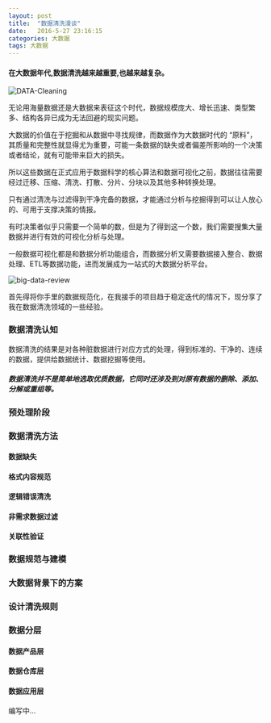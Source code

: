 ```yaml
---
layout: post
title:  "数据清洗漫谈"
date:   2016-5-27 23:16:15
categories: 大数据
tags: 大数据
---
```

#### 在大数据年代,数据清洗越来越重要,也越来越复杂。


![DATA-Cleaning](https://i.imgur.com/De1qLjG.jpg)

无论用海量数据还是大数据来表征这个时代，数据规模庞大、增长迅速、类型繁多、结构各异已成为无法回避的现实问题。

大数据的价值在于挖掘和从数据中寻找规律，而数据作为大数据时代的 “原料”，其质量和完整性就显得尤为重要，可能一条数据的缺失或者偏差所影响的一个决策或者结论，就有可能带来巨大的损失。

所以这些数据在正式应用于数据科学的核心算法和数据可视化之前，数据往往需要经过迁移、压缩、清洗、打散、分片、分块以及其他多种转换处理。

只有通过清洗与过滤得到干净完备的数据，才能通过分析与挖掘得到可以让人放心的、可用于支撑决策的情报。


有时决策者似乎只需要一个简单的数，但是为了得到这一个数，我们需要搜集大量数据并进行有效的可视化分析与处理。


一般数据可视化都是和数据分析功能组合，而数据分析又需要数据接入整合、数据处理、ETL等数据功能，进而发展成为一站式的大数据分析平台。	

![big-data-review](https://i.imgur.com/tjrSKOZ.jpg)

首先得将你手里的数据规范化，在我接手的项目趋于稳定迭代的情况下，现分享了我在数据清洗领域的一些经验。


### 数据清洗认知

数据清洗的结果是对各种脏数据进行对应方式的处理，得到标准的、干净的、连续的数据，提供给数据统计、数据挖掘等使用。

##### 数据清洗并不是简单地选取优质数据，它同时还涉及到对原有数据的删除、添加、分解或重组等。 

### 预处理阶段

### 数据清洗方法

#### 数据缺失

#### 格式内容规范

#### 逻辑错误清洗

#### 非需求数据过滤

#### 关联性验证

### 数据规范与建模

### 大数据背景下的方案

### 设计清洗规则

### 数据分层

#### 数据产品层

#### 数据仓库层

#### 数据应用层



编写中...


